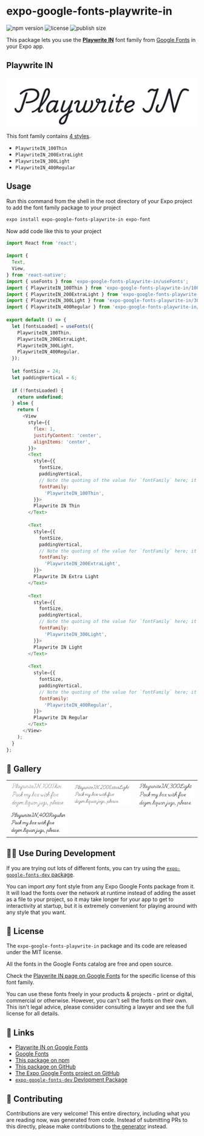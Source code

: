 # expo-google-fonts-playwrite-in

![npm version](https://flat.badgen.net/npm/v/expo-google-fonts-playwrite-in)
![license](https://flat.badgen.net/github/license/expo/google-fonts)
![publish size](https://flat.badgen.net/packagephobia/install/expo-google-fonts-playwrite-in)

This package lets you use the [**Playwrite IN**](https://fonts.google.com/specimen/Playwrite+IN) font family from [Google Fonts](https://fonts.google.com/) in your Expo app.

## Playwrite IN

![Playwrite IN](./font-family.png)

This font family contains [4 styles](#-gallery).

- `PlaywriteIN_100Thin`
- `PlaywriteIN_200ExtraLight`
- `PlaywriteIN_300Light`
- `PlaywriteIN_400Regular`

## Usage

Run this command from the shell in the root directory of your Expo project to add the font family package to your project
```sh
expo install expo-google-fonts-playwrite-in expo-font
```

Now add code like this to your project
```js
import React from 'react';

import {
  Text,
  View,
} from 'react-native';
import { useFonts } from 'expo-google-fonts-playwrite-in/useFonts';
import { PlaywriteIN_100Thin } from 'expo-google-fonts-playwrite-in/100Thin';
import { PlaywriteIN_200ExtraLight } from 'expo-google-fonts-playwrite-in/200ExtraLight';
import { PlaywriteIN_300Light } from 'expo-google-fonts-playwrite-in/300Light';
import { PlaywriteIN_400Regular } from 'expo-google-fonts-playwrite-in/400Regular';

export default () => {
  let [fontsLoaded] = useFonts({
    PlaywriteIN_100Thin,
    PlaywriteIN_200ExtraLight,
    PlaywriteIN_300Light,
    PlaywriteIN_400Regular,
  });

  let fontSize = 24;
  let paddingVertical = 6;

  if (!fontsLoaded) {
    return undefined;
  } else {
    return (
      <View
        style={{
          flex: 1,
          justifyContent: 'center',
          alignItems: 'center',
        }}>
        <Text
          style={{
            fontSize,
            paddingVertical,
            // Note the quoting of the value for `fontFamily` here; it expects a string!
            fontFamily:
              'PlaywriteIN_100Thin',
          }}>
          Playwrite IN Thin
        </Text>

        <Text
          style={{
            fontSize,
            paddingVertical,
            // Note the quoting of the value for `fontFamily` here; it expects a string!
            fontFamily:
              'PlaywriteIN_200ExtraLight',
          }}>
          Playwrite IN Extra Light
        </Text>

        <Text
          style={{
            fontSize,
            paddingVertical,
            // Note the quoting of the value for `fontFamily` here; it expects a string!
            fontFamily:
              'PlaywriteIN_300Light',
          }}>
          Playwrite IN Light
        </Text>

        <Text
          style={{
            fontSize,
            paddingVertical,
            // Note the quoting of the value for `fontFamily` here; it expects a string!
            fontFamily:
              'PlaywriteIN_400Regular',
          }}>
          Playwrite IN Regular
        </Text>
      </View>
    );
  }
};

```

## 🔡 Gallery


||||
|-|-|-|
|![PlaywriteIN_100Thin](.//100Thin/PlaywriteIN_100Thin.ttf.png)|![PlaywriteIN_200ExtraLight](.//200ExtraLight/PlaywriteIN_200ExtraLight.ttf.png)|![PlaywriteIN_300Light](.//300Light/PlaywriteIN_300Light.ttf.png)||
|![PlaywriteIN_400Regular](.//400Regular/PlaywriteIN_400Regular.ttf.png)||||


## 👩‍💻 Use During Development

If you are trying out lots of different fonts, you can try using the [`expo-google-fonts-dev` package](https://github.com/freeboub/google-fonts/tree/master/font-packages/dev#readme).

You can import *any* font style from any Expo Google Fonts package from it. It will load the fonts
over the network at runtime instead of adding the asset as a file to your project, so it may take longer
for your app to get to interactivity at startup, but it is extremely convenient
for playing around with any style that you want.

## 📖 License

The `expo-google-fonts-playwrite-in` package and its code are released under the MIT license.

All the fonts in the Google Fonts catalog are free and open source.

Check the [Playwrite IN page on Google Fonts](https://fonts.google.com/specimen/Playwrite+IN) for the specific license of this font family.

You can use these fonts freely in your products & projects - print or digital, commercial or otherwise. However, you can't sell the fonts on their own. This isn't legal advice, please consider consulting a lawyer and see the full license for all details.

## 🔗 Links

- [Playwrite IN on Google Fonts](https://fonts.google.com/specimen/Playwrite+IN)
- [Google Fonts](https://fonts.google.com/)
- [This package on npm](https://www.npmjs.com/package/expo-google-fonts-playwrite-in)
- [This package on GitHub](https://github.com/freeboub/google-fonts/tree/master/font-packages/playwrite-in)
- [The Expo Google Fonts project on GitHub](https://github.com/freeboub/google-fonts)
- [`expo-google-fonts-dev` Devlopment Package](https://github.com/freeboub/google-fonts/tree/master/font-packages/dev)

## 🤝 Contributing

Contributions are very welcome! This entire directory, including what you are reading now, was generated from code. Instead of submitting PRs to this directly, please make contributions to [the generator](https://github.com/freeboub/google-fonts/tree/master/packages/generator) instead.
